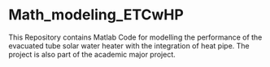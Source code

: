 # Math_modeling_ETCwHP
This Repository contains Matlab Code for modelling the performance of the evacuated tube solar water heater with the integration of heat pipe. The project is also part of the academic major project. 
